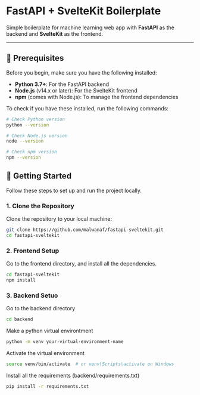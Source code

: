 # FastAPI + SvelteKit Boilerplate

Simple boilerplate for machine learning web app with **FastAPI** as the backend and **SvelteKit** as the frontend.

---

## 🚨 Prerequisites

Before you begin, make sure you have the following installed:

- **Python 3.7+**: For the FastAPI backend
- **Node.js** (v14.x or later): For the SvelteKit frontend
- **npm** (comes with Node.js): To manage the frontend dependencies

To check if you have these installed, run the following commands:

```bash
# Check Python version
python --version

# Check Node.js version
node --version

# Check npm version
npm --version
```

## 🚀 Getting Started

Follow these steps to set up and run the project locally.

### 1. Clone the Repository

Clone the repository to your local machine:

```bash
git clone https://github.com/malwanaf/fastapi-sveltekit.git
cd fastapi-sveltekit
```

### 2. Frontend Setup

Go to the frontend directory, and install all the dependencies.

```bash
cd fastapi-sveltekit
npm install
```

### 3. Backend Setuo

Go to the backend directory 

```bash
cd backend
```

Make a python virtual environtment

```bash
python -m venv your-virtual-environment-name
```

Activate the virtual environment

```bash
source venv/bin/activate  # or venv\Scripts\activate on Windows
```

Install all the requirements (backend/requirements.txt)

```bash
pip install -r requirements.txt
```




